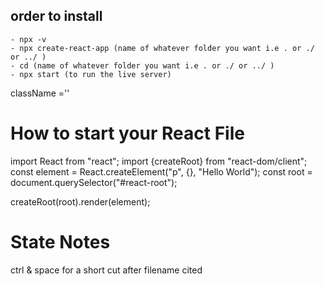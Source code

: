 ## order to install
    - npx -v
    - npx create-react-app (name of whatever folder you want i.e . or ./ or ../ )
    - cd (name of whatever folder you want i.e . or ./ or ../ )
    - npx start (to run the live server)

<!-- import React from 'react';
import ReactDOM from 'react-dom/client';
import './index.css';
import App from './App'; -->

<!-- ! don't forget!!!! -->
className =''

# How to start your React File
import React from "react";
import {createRoot} from "react-dom/client";
const element = React.createElement("p", {}, "Hello World");
const root = document.querySelector("#react-root");

createRoot(root).render(element);

# State Notes
ctrl & space for a short cut after filename cited


